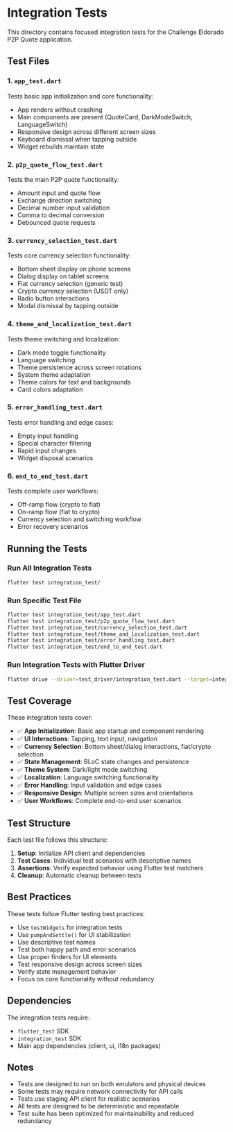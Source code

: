 # Integration Tests

This directory contains focused integration tests for the Challenge Eldorado P2P Quote application.

## Test Files

### 1. `app_test.dart`
Tests basic app initialization and core functionality:
- App renders without crashing
- Main components are present (QuoteCard, DarkModeSwitch, LanguageSwitch)
- Responsive design across different screen sizes
- Keyboard dismissal when tapping outside
- Widget rebuilds maintain state

### 2. `p2p_quote_flow_test.dart`
Tests the main P2P quote functionality:
- Amount input and quote flow
- Exchange direction switching
- Decimal number input validation
- Comma to decimal conversion
- Debounced quote requests

### 3. `currency_selection_test.dart`
Tests core currency selection functionality:
- Bottom sheet display on phone screens
- Dialog display on tablet screens
- Fiat currency selection (generic test)
- Crypto currency selection (USDT only)
- Radio button interactions
- Modal dismissal by tapping outside

### 4. `theme_and_localization_test.dart`
Tests theme switching and localization:
- Dark mode toggle functionality
- Language switching
- Theme persistence across screen rotations
- System theme adaptation
- Theme colors for text and backgrounds
- Card colors adaptation

### 5. `error_handling_test.dart`
Tests error handling and edge cases:
- Empty input handling
- Special character filtering
- Rapid input changes
- Widget disposal scenarios

### 6. `end_to_end_test.dart`
Tests complete user workflows:
- Off-ramp flow (crypto to fiat)
- On-ramp flow (fiat to crypto)
- Currency selection and switching workflow
- Error recovery scenarios

## Running the Tests

### Run All Integration Tests
```bash
flutter test integration_test/
```

### Run Specific Test File
```bash
flutter test integration_test/app_test.dart
flutter test integration_test/p2p_quote_flow_test.dart
flutter test integration_test/currency_selection_test.dart
flutter test integration_test/theme_and_localization_test.dart
flutter test integration_test/error_handling_test.dart
flutter test integration_test/end_to_end_test.dart
```

### Run Integration Tests with Flutter Driver
```bash
flutter drive --driver=test_driver/integration_test.dart --target=integration_test/integration_test.dart
```

## Test Coverage

These integration tests cover:

- ✅ **App Initialization**: Basic app startup and component rendering
- ✅ **UI Interactions**: Tapping, text input, navigation
- ✅ **Currency Selection**: Bottom sheet/dialog interactions, fiat/crypto selection
- ✅ **State Management**: BLoC state changes and persistence
- ✅ **Theme System**: Dark/light mode switching
- ✅ **Localization**: Language switching functionality
- ✅ **Error Handling**: Input validation and edge cases
- ✅ **Responsive Design**: Multiple screen sizes and orientations
- ✅ **User Workflows**: Complete end-to-end user scenarios

## Test Structure

Each test file follows this structure:
1. **Setup**: Initialize API client and dependencies
2. **Test Cases**: Individual test scenarios with descriptive names
3. **Assertions**: Verify expected behavior using Flutter test matchers
4. **Cleanup**: Automatic cleanup between tests

## Best Practices

These tests follow Flutter testing best practices:
- Use `testWidgets` for integration tests
- Use `pumpAndSettle()` for UI stabilization
- Use descriptive test names
- Test both happy path and error scenarios
- Use proper finders for UI elements
- Test responsive design across screen sizes
- Verify state management behavior
- Focus on core functionality without redundancy

## Dependencies

The integration tests require:
- `flutter_test` SDK
- `integration_test` SDK
- Main app dependencies (client, ui, i18n packages)

## Notes

- Tests are designed to run on both emulators and physical devices
- Some tests may require network connectivity for API calls
- Tests use staging API client for realistic scenarios
- All tests are designed to be deterministic and repeatable
- Test suite has been optimized for maintainability and reduced redundancy 